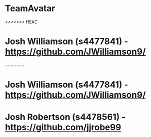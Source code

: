 # TeamAvatar

<<<<<<< HEAD
# Josh Williamson (s4477841) - https://github.com/JWilliamson9/
=======
# Josh Williamson (s4477841) - https://github.com/JWilliamson9/
# Josh Robertson (s4478561) - https://github.com/jjrobe99
